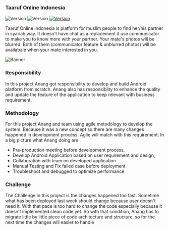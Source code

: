 ### Taaruf Online Indonesia
![Version](https://img.shields.io/badge/Version-1.0.0-brightgreen)
![Version](https://img.shields.io/badge/Version-1.3.51-brightgreen)
<a href="https://play.google.com/store/apps/details?id=id.taaruf.online">![Version](https://img.shields.io/badge/-Playstore-333333?style=flat&logo=android)</a>

Taaruf Online Indonesia is platform for muslim people to find her/his partner in syariah way. It doesn't have chat as a replacement it use communicator to make you to know more with your partner. Your mate's photos will be blurred. Both of them (communicator feature & unblurred photos) will be availabale when your mate interested in you.

![Banner](https://user-images.githubusercontent.com/31025016/173281520-8d38cb5d-0715-4eb1-9394-92d73c03ee32.png)

### Responsibility
In this project Anang got responsibility to develop and build Android platform from scratch. Anang also has responsiblity to enhance the quality and update the feature of the application to keep relevant with business requirement.

### Methodology
For this project Anang and team using agile metodology to develop the system. Because it was a new concept so there are many changes happened in development process. Agile will match with this requirement. In a big picture what Anang doing are : 
- Pra-production meeting before development process,
- Develop Android Application based on user requirement and design,
- Collaboration with team on developed application
- Manual Testing and Fix failed case before deployment
- Troubleshoot and debugged to optimize performance

### Challenge
The Challenge in this project is the changes happened too fast. Sometime what has been deployed last week should change because user doesn't need it. With that pace is too hard to change the code especially because it doesn't implemented clean code yet. So with that condition, Anang has to migrate little by little piece of code architecture and structure, so for the next time the changes will easier to handle

